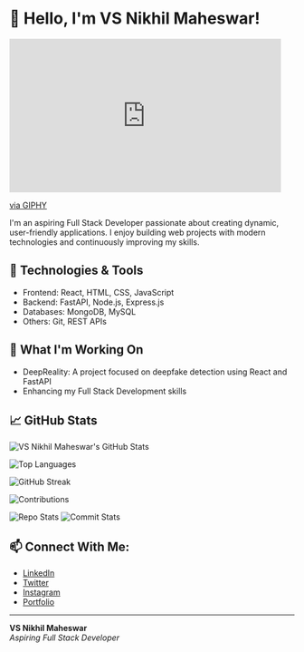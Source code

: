 # 👋 Hello, I'm VS Nikhil Maheswar!
<iframe src="https://giphy.com/embed/Ah3zHH7hvsSB2" width="480" height="271" style="" frameBorder="0" class="giphy-embed" allowFullScreen></iframe><p><a href="https://giphy.com/gifs/life-hacker-Ah3zHH7hvsSB2">via GIPHY</a></p>
I'm an aspiring Full Stack Developer passionate about creating dynamic, user-friendly applications. I enjoy building web projects with modern technologies and continuously improving my skills.

## 🚀 Technologies & Tools
- Frontend: React, HTML, CSS, JavaScript
- Backend: FastAPI, Node.js, Express.js
- Databases: MongoDB, MySQL
- Others: Git, REST APIs

## 🌱 What I'm Working On
- DeepReality: A project focused on deepfake detection using React and FastAPI
- Enhancing my Full Stack Development skills

## 📈 GitHub Stats
![VS Nikhil Maheswar's GitHub Stats](https://github-readme-stats.vercel.app/api?username=Vsnikhilmaheswar&show_icons=true&theme=radical)

![Top Languages](https://github-readme-stats.vercel.app/api/top-langs/?username=Vsnikhilmaheswar&layout=compact&theme=radical)

![GitHub Streak](https://github-readme-streak-stats.herokuapp.com/?user=Vsnikhilmaheswar&theme=radical)

![Contributions](https://github-profile-summary-cards.vercel.app/api/cards/profile-details?username=Vsnikhilmaheswar&theme=radical)

![Repo Stats](https://github-profile-summary-cards.vercel.app/api/cards/repos-per-language?username=Vsnikhilmaheswar&theme=radical)
![Commit Stats](https://github-profile-summary-cards.vercel.app/api/cards/most-commit-language?username=Vsnikhilmaheswar&theme=radical)

## 📫 Connect With Me:
- [LinkedIn](https://www.linkedin.com/in/vsnikhilmaheswar/)
- [Twitter](https://twitter.com/nikhil-maheswar)
- [Instagram](https://www.instagram.com/vs.nikhil)
- [Portfolio]()

---

**VS Nikhil Maheswar**  
_Aspiring Full Stack Developer_
